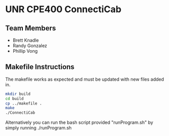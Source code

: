 # UNR CPE400 ConnectiCab

## Team Members
- Brett Knadle
- Randy Gonzalez
- Phillip Vong

## Makefile Instructions
The makefile works as expected and must be updated with new files added in.

```bash
mkdir build
cd build
cp ../makefile .
make
./ConnectiCab
```
Alternatively you can run the bash script provided "runProgram.sh" by simply running ./runProgram.sh 

